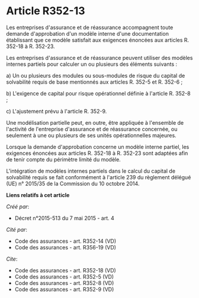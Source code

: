 # Article R352-13

Les entreprises d'assurance et de réassurance accompagnent toute demande d'approbation d'un modèle interne d'une
documentation établissant que ce modèle satisfait aux exigences énoncées aux articles R. 352-18 à R. 352-23. 

Les entreprises d'assurance et de réassurance peuvent utiliser des modèles internes partiels pour calculer un ou plusieurs
des éléments suivants : 

a) Un ou plusieurs des modules ou sous-modules de risque du capital de solvabilité requis de base mentionnés aux articles R.
352-5 et R. 352-6 ; 

b) L'exigence de capital pour risque opérationnel définie à l'article R. 352-8 ; 

c) L'ajustement prévu à l'article R. 352-9. 

Une modélisation partielle peut, en outre, être appliquée à l'ensemble de l'activité de l'entreprise d'assurance et de
réassurance concernée, ou seulement à une ou plusieurs de ses unités opérationnelles majeures. 

Lorsque la demande d'approbation concerne un modèle interne partiel, les exigences énoncées aux articles R. 352-18 à R.
352-23 sont adaptées afin de tenir compte du périmètre limité du modèle. 

L'intégration de modèles internes partiels dans le calcul du capital de solvabilité requis se fait conformément à l'article
239 du règlement délégué (UE) n° 2015/35 de la Commission du 10 octobre 2014.

**Liens relatifs à cet article**

_Créé par_:

  - Décret n°2015-513 du 7 mai 2015 - art. 4

_Cité par_:

  - Code des assurances - art. R352-14 (VD)
  - Code des assurances - art. R356-19 (VD)

_Cite_:

  - Code des assurances - art. R352-18 (VD)
  - Code des assurances - art. R352-5 (VD)
  - Code des assurances - art. R352-8 (VD)
  - Code des assurances - art. R352-9 (VD)
